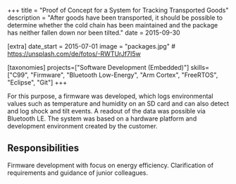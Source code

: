 +++
title = "Proof of Concept for a System for Tracking Transported Goods"
description = "After goods have been transported, it should be possible to determine whether the cold chain has been maintained and the package has neither fallen down nor been tilted."
date = 2015-09-30

[extra]
date_start = 2015-07-01
image = "packages.jpg" # https://unsplash.com/de/fotos/-RWTUrJf7I5w

[taxonomies]
projects=["Software Development (Embedded)"]
skills=["C99", "Firmware", "Bluetooth Low-Energy", "Arm Cortex", "FreeRTOS", "Eclipse", "Git"]
+++

For this purpose, a firmware was developed, which logs environmental values such as temperature and humidity on an SD card and can also detect and log shock and tilt events. A readout of the data was possible via Bluetooth LE. The system was based on a hardware platform and development environment created by the customer.

## Responsibilities

Firmware development with focus on energy efficiency. Clarification of requirements and guidance of junior colleagues.
